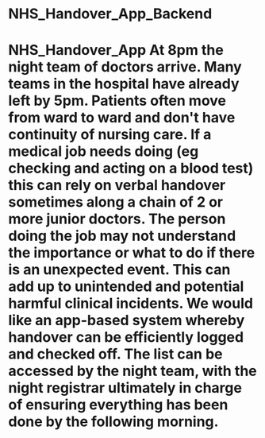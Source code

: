 # NHS_Handover_App_Backend
# NHS_Handover_App  At 8pm the night team of doctors arrive.  Many teams in the hospital have already left by 5pm.  Patients often move from ward to ward and don't have continuity of nursing care.  If a medical job needs doing (eg checking and acting on a blood test) this can rely on verbal handover sometimes along a chain of 2 or more junior doctors.  The person doing the job may not understand the importance or what to do if there is an unexpected event.  This can add up to unintended and potential harmful clinical incidents.  We would like an app-based system whereby handover can be efficiently logged and checked off.  The list can be accessed by the night team, with the night registrar ultimately in charge of ensuring everything has been done by the following morning.
